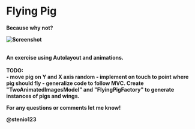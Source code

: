 Flying Pig
=================

<b>Because why not?<b/>

![Screenshot](https://github.com/stenio123/MagicNavigationTitle/raw/master/FlyingPig/FlyingPigDemo.gif)

<br/>
An exercise using Autolayout and animations.
<br/>
<br/>
<b>TODO:</b>
<br/>
- move pig on Y and X axis random
- implement on touch to point where pig should fly
- generalize code to follow MVC. Create "TwoAnimatedImagesModel" and "FlyingPigFactory" to generate instances of pigs and wings.
<br/>


For any questions or comments let me know!

@stenio123
